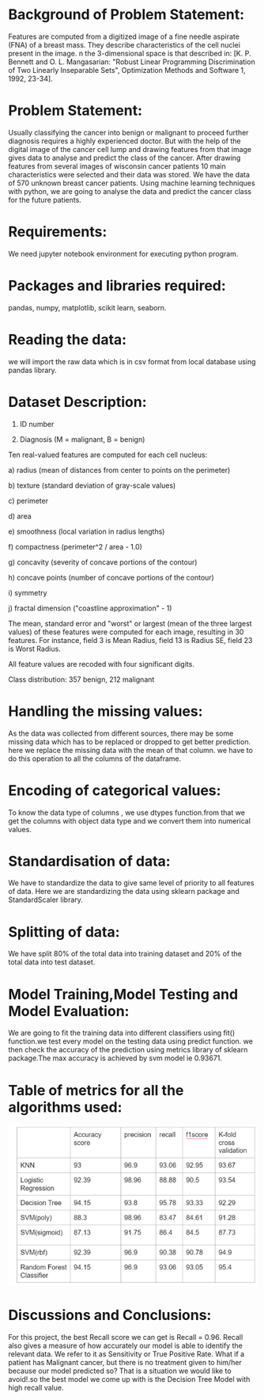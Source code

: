 # Background of Problem Statement:
Features are computed from a digitized image of a fine needle aspirate (FNA) of a breast mass. They describe characteristics of the cell nuclei present in the image.
n the 3-dimensional space is that described in: [K. P. Bennett and O. L. Mangasarian: "Robust Linear Programming Discrimination of Two Linearly Inseparable Sets", Optimization Methods and Software 1, 1992, 23-34].

# Problem Statement:
Usually classifying the cancer into benign or malignant to proceed further diagnosis  requires a highly experienced doctor. But with the help of the digital image of the cancer cell lump and drawing features from that image gives data to analyse and predict the class of the cancer. After drawing features from several images of wisconsin cancer patients 10 main characteristics were selected and their data was stored. We have the data of 570 unknown breast cancer patients. Using machine learning techniques with python, we are going  to analyse the data and predict the cancer class for the future patients.

# Requirements:
We need jupyter notebook environment for executing python program.

# Packages and libraries required:
pandas,
numpy,
matplotlib,
scikit learn,
seaborn.

# Reading the data:
we will import the raw data which is in csv format from local database using pandas library.

# Dataset Description:
1) ID number
 
2) Diagnosis (M = malignant, B = benign)

Ten real-valued features are computed for each cell nucleus:

a) radius (mean of distances from center to points on the perimeter)

b) texture (standard deviation of gray-scale values)

c) perimeter

d) area

e) smoothness (local variation in radius lengths)

f) compactness (perimeter^2 / area - 1.0)

g) concavity (severity of concave portions of the contour)

h) concave points (number of concave portions of the contour)

i) symmetry

j) fractal dimension ("coastline approximation" - 1)

The mean, standard error and "worst" or largest (mean of the three
largest values) of these features were computed for each image,
resulting in 30 features. For instance, field 3 is Mean Radius, field
13 is Radius SE, field 23 is Worst Radius.

All feature values are recoded with four significant digits.

Class distribution: 357 benign, 212 malignant

# Handling the missing values: 
As the data was collected from different sources, there may be some missing data which has to be replaced or dropped to get better prediction. here we replace the missing data with the mean of that column. we have to do this operation to all the columns of the dataframe.

# Encoding of categorical values: 
To know the data type of columns , we use dtypes function.from that we get the columns with object data type and we convert them into numerical values.

# Standardisation of data: 
We have to standardize the data to give same level of priority to all features of data. Here we are standardizing the data using sklearn package and StandardScaler library.

# Splitting of data:
We have split  80% of the total data into training dataset and 20% of the total data into test dataset.

# Model Training,Model Testing and Model Evaluation: 
We are going to fit the training data into different classifiers using fit() function.we test every model on the testing data using predict function. we then check the accuracy of the prediction using metrics library of sklearn package.The max accuracy is achieved by svm model ie 0.93671.

# Table of metrics for all the algorithms used:


 ![](https://github.com/Dany511/Dany5_portfolio/blob/main/images/Capture.PNG)
 
# Discussions and Conclusions:
For this project, the best Recall score we can get is Recall  = 0.96. Recall also gives a measure of how accurately our model is able to identify the relevant data. We refer to  it as Sensitivity or True Positive Rate. What if a patient has Malignant cancer, but there is no treatment given to him/her because our model predicted so? That is a situation    we would like to avoid!.so the best model we come up with is the Decision Tree Model with high recall value.
